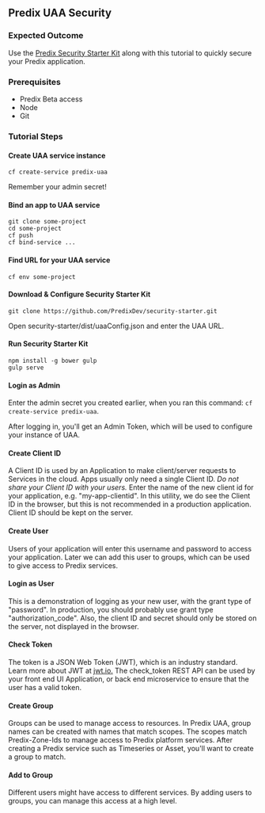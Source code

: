 ## Predix UAA Security

### Expected Outcome
Use the [Predix Security Starter Kit](https://github.com/PredixDev/security-starter) along with this tutorial to quickly secure your Predix application.

### Prerequisites
* Predix Beta access
* Node
* Git

### Tutorial Steps

#### Create UAA service instance
`cf create-service predix-uaa`

Remember your admin secret!
#### Bind an app to UAA service
```
git clone some-project
cd some-project
cf push
cf bind-service ...
```
#### Find URL for your UAA service
`cf env some-project`
#### Download & Configure Security Starter Kit
`git clone https://github.com/PredixDev/security-starter.git`

Open security-starter/dist/uaaConfig.json and enter the UAA URL.
#### Run Security Starter Kit
```
npm install -g bower gulp
gulp serve
```
#### Login as Admin
Enter the admin secret you created earlier, when you ran this command: `cf create-service predix-uaa`.

After logging in, you'll get an Admin Token, which will be used to configure your instance of UAA.

#### Create Client ID
A Client ID is used by an Application to make client/server requests to Services in the cloud.  Apps usually only need a single Client ID.  *Do not share your Client ID with your users.*
Enter the name of the new client id for your application, e.g. "my-app-clientid".
In this utility, we do see the Client ID in the browser, but this is not recommended in a production application.  Client ID should be kept on the server.

#### Create User
Users of your application will enter this username and password to access your application.  Later we can add this user to groups, which can be used to give access to Predix services.

#### Login as User
This is a demonstration of logging as your new user, with the grant type of "password".  In production, you should probably use grant type "authorization_code".  Also, the client ID and secret should only be stored on the server, not displayed in the browser.

#### Check Token
The token is a JSON Web Token (JWT), which is an industry standard.  Learn more about JWT at <a href="http://jwt.io" target="_blank">jwt.io.</a>  The check_token REST API can be used by your front end UI Application, or back end microservice to ensure that the user has a valid token.

#### Create Group
Groups can be used to manage access to resources.  In Predix UAA, group names can be created with names that match scopes.  The scopes match Predix-Zone-Ids to manage access to Predix platform services.  After creating a Predix service such as Timeseries or Asset, you'll want to create a group to match.

#### Add to Group
Different users might have access to different services.  By adding users to groups, you can manage this access at a high level.
